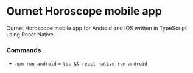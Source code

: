 # Ournet Horoscope mobile app

Ournet Horoscope mobile app for Android and iOS written in TypeScript using React Native.


### Commands

- `npm run android` = `tsc && react-native run-android`
